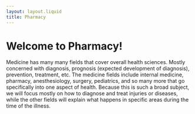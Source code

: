 ```yaml
---
layout: layout.liquid
title: Pharmacy
---
```

# Welcome to Pharmacy!

Medicine has many many fields that cover overall health sciences. Mostly concerned with diagnosis, prognosis (expected development of diagnosis), prevention, treatment, etc. The medicine fields include internal medicine, pharmacy, anesthesiology, surgery, pediatrics, and so many more that go specifically into one aspect of health. Because this is such a broad subject, we will focus mostly on how to diagnose and treat injuries or diseases, while the other fields will explain what happens in specific areas during the time of the illness.